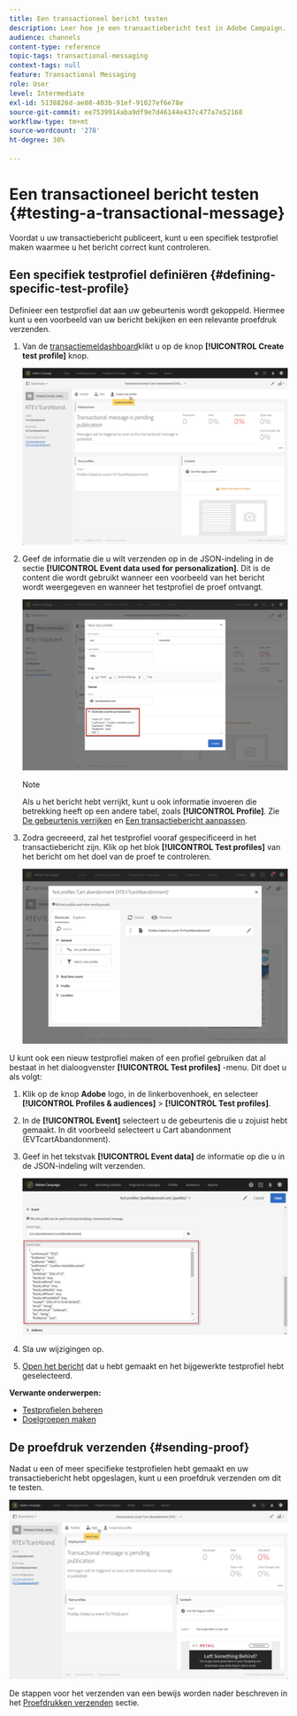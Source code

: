 ```yaml
---
title: Een transactioneel bericht testen
description: Leer hoe je een transactiebericht test in Adobe Campaign.
audience: channels
content-type: reference
topic-tags: transactional-messaging
context-tags: null
feature: Transactional Messaging
role: User
level: Intermediate
exl-id: 5138826d-ae08-403b-91ef-91027ef6e78e
source-git-commit: ee7539914aba9df9e7d46144e437c477a7e52168
workflow-type: tm+mt
source-wordcount: '278'
ht-degree: 30%

---
```


# Een transactioneel bericht testen {#testing-a-transactional-message}

Voordat u uw transactiebericht publiceert, kunt u een specifiek testprofiel maken waarmee u het bericht correct kunt controleren.

## Een specifiek testprofiel definiëren {#defining-specific-test-profile}

Definieer een testprofiel dat aan uw gebeurtenis wordt gekoppeld. Hiermee kunt u een voorbeeld van uw bericht bekijken en een relevante proefdruk verzenden.

1. Van de [transactiemeldashboard](../../channels/using/editing-transactional-message.md#accessing-transactional-messages)klikt u op de knop **[!UICONTROL Create test profile]** knop.

   ![](assets/message-center_test-profile.png)

1. Geef de informatie die u wilt verzenden op in de JSON-indeling in de sectie **[!UICONTROL Event data used for personalization]**. Dit is de content die wordt gebruikt wanneer een voorbeeld van het bericht wordt weergegeven en wanneer het testprofiel de proef ontvangt.

   ![](assets/message-center_event-data.png)

   >[!NOTE]
   >
   >Als u het bericht hebt verrijkt, kunt u ook informatie invoeren die betrekking heeft op een andere tabel, zoals **[!UICONTROL Profile]**. Zie [De gebeurtenis verrijken](../../channels/using/configuring-transactional-event.md#enriching-the-transactional-message-content) en [Een transactiebericht aanpassen](../../channels/using/editing-transactional-message.md#personalizing-a-transactional-message).

1. Zodra gecreeerd, zal het testprofiel vooraf gespecificeerd in het transactiebericht zijn. Klik op het blok **[!UICONTROL Test profiles]** van het bericht om het doel van de proef te controleren.

   ![](assets/message-center_5.png)

U kunt ook een nieuw testprofiel maken of een profiel gebruiken dat al bestaat in het dialoogvenster **[!UICONTROL Test profiles]** -menu. Dit doet u als volgt:

1. Klik op de knop **Adobe** logo, in de linkerbovenhoek, en selecteer **[!UICONTROL Profiles & audiences]** > **[!UICONTROL Test profiles]**.
1. In de **[!UICONTROL Event]** selecteert u de gebeurtenis die u zojuist hebt gemaakt. In dit voorbeeld selecteert u Cart abandonment (EVTcartAbandonment).
1. Geef in het tekstvak **[!UICONTROL Event data]** de informatie op die u in de JSON-indeling wilt verzenden.

   ![](assets/message-center_3.png)

1. Sla uw wijzigingen op.
1. [Open het bericht](../../channels/using/editing-transactional-message.md#accessing-transactional-messages) dat u hebt gemaakt en het bijgewerkte testprofiel hebt geselecteerd.

**Verwante onderwerpen:**

* [Testprofielen beheren](../../audiences/using/managing-test-profiles.md)
* [Doelgroepen maken](../../audiences/using/creating-audiences.md)

## De proefdruk verzenden {#sending-proof}

Nadat u een of meer specifieke testprofielen hebt gemaakt en uw transactiebericht hebt opgeslagen, kunt u een proefdruk verzenden om dit te testen.

![](assets/message-center_10.png)

De stappen voor het verzenden van een bewijs worden nader beschreven in het [Proefdrukken verzenden](../../sending/using/sending-proofs.md) sectie.
